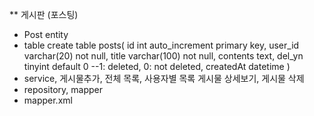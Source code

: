 ** 게시판 (포스팅)
- Post entity 
- table
create table posts(
  id int auto_increment primary key, 
  user_id varchar(20) not null, 
  title varchar(100) not null, 
  contents text, 
  del_yn tinyint default 0 --1: deleted, 0: not deleted, 
  createdAt datetime
)
- service, 
    게시물추가, 전체 목록, 사용자별 목록
    게시물 상세보기, 게시물 삭제
- repository, mapper
- mapper.xml 
